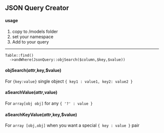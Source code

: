 ## JSON Query Creator

#### usage 
1. copy to /models folder
2. set your namespace
3. Add to your query

---

```
Table::find()
  ->andWhere(JsonQuery::objSearch($column,$key,$value))
```

#### objSearch($attr,$key,$value)

For `{key:value}` single object `{ key1 : value1, key2: value2 }`

#### aSearchValue($attr,$value)

For `array[obj obj]` for any `{ '?' : value }` 

#### aSearchKeyValue($attr,$key,$value)

For `array [obj,obj]` when you want a special `{ key : value }` pair
